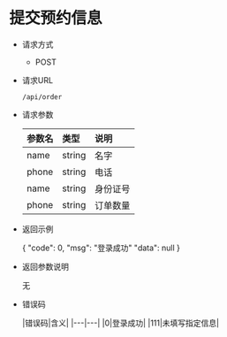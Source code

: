 # 提交预约信息

- 请求方式
    - POST
    
- 请求URL

    `/api/order`
    
- 请求参数

    |参数名|类型|说明|
    |:---|:---|:---|
    |name|string|名字|
    |phone|string|电话|
    |name|string|身份证号|
    |phone|string|订单数量|


- 返回示例
  
   {
        "code": 0,
        "msg": "登录成功"
        "data": null
    }

- 返回参数说明

    无
- 错误码

    |错误码|含义|
|---|---|
|0|登录成功|
|111|未填写指定信息|